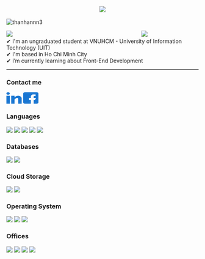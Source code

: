 <p align="center">
  <a href="https://github.com/DenverCoder1/readme-typing-svg">
    <img src="https://readme-typing-svg.herokuapp.com?&font=IBM+Plex+Sans&color=74c0fc&size=20&lines=Welcome+to+my+GitHub+Profile!;My+name+is+Nguyễn+Nguyễn+Thành+An.;You+can+call+me+BlueNougat.">
  </a>
</p>
<p align="left"> <img src="https://komarev.com/ghpvc/?username=thanhannn3&amp;label=Profile%20views&amp;color=0e75b6&amp;style=flat" alt="thanhannn3"> </p>
<picture> 
<a href="https://i2.wp.com/www.bestworldevents.com/wp-content/uploads/2020/05/Hello-Gif.gif" alt="hello">
<img align="right" width="150px" src="https://i2.wp.com/www.bestworldevents.com/wp-content/uploads/2020/05/Hello-Gif.gif">
</a>
</picture>
<a href="https://github.com/DenverCoder1/readme-typing-svg">
    <img src="https://readme-typing-svg.herokuapp.com?font=Fira+Code&weight=300&pause=300&color=5D05F7&repeat=false&width=435&lines=Talking+about+Personal+Stuffs…;">
</a><br>
✔ I'm an ungraduated student at VNUHCM - University of Information Technology (UIT)<br>
✔ I'm based in Ho Chi Minh City<br>
✔ I’m currently learning about Front-End Development<br>
<hr  align="center">
<h3>Contact me</h3>
<a href="https://www.linkedin.com/in/thanhannn3" target="blank"><img align="center" src="https://raw.githubusercontent.com/teamedwardforever/Readme-Generator/71f25dd8b98329b168142a6b782a107b75eab178/svg/Social/linked-in-alt.svg" alt="" height="30" width="40" /></a>
<a href="https://www.facebook.com/it.thanhannn" target="blank"><img align="center" src="https://raw.githubusercontent.com/teamedwardforever/Readme-Generator/71f25dd8b98329b168142a6b782a107b75eab178/svg/Social/facebook.svg" alt="" height="30" width="40" /></a></p>
<h3>Languages</h3>
  <div>
    <img src="https://camo.githubusercontent.com/d4d9d935f85b68223a3514c6a889ea3ed6a77afb5f560c05baa1a1b168077830/68747470733a2f2f696d672e736869656c64732e696f2f62616467652f68746d6c352d2532334533344632362e7376673f7374796c653d666f722d7468652d6261646765266c6f676f3d68746d6c35266c6f676f436f6c6f723d7768697465?style=for-the-badge&amp;logoColor=white"> 
    <img src="https://camo.githubusercontent.com/930c71eac967cc5cec61c0aa08ba3719f9cb68e28cdffa63b28b0a31be1663b4/68747470733a2f2f696d672e736869656c64732e696f2f62616467652f637373332d2532333135373242362e7376673f7374796c653d666f722d7468652d6261646765266c6f676f3d63737333266c6f676f436f6c6f723d7768697465?style=for-the-badge&amp;logoColor=white"> 
    <img src="https://camo.githubusercontent.com/29d02b3669d6450d67e043cf5909e740dcb94c1e2306d88ac48b15b4ec55dc65/68747470733a2f2f696d672e736869656c64732e696f2f62616467652f6a6176617363726970742d2532333332333333302e7376673f7374796c653d666f722d7468652d6261646765266c6f676f3d6a617661736372697074266c6f676f436f6c6f723d253233463744463145?style=for-the-badge&amp;logoColor=white"> 
      <img src="https://camo.githubusercontent.com/c3fd6682e8cca0f7c262a00f94ef0f65cadd0c8470669a2d7d6f3614e81b10c2/68747470733a2f2f696d672e736869656c64732e696f2f62616467652f632d2532333030353939432e7376673f7374796c653d666f722d7468652d6261646765266c6f676f3d63266c6f676f436f6c6f723d7768697465?style=for-the-badge&amp;logoColor=white"> 
   <img         src="https://camo.githubusercontent.com/88e1b21c4e11afd4f06cfb2b510dbb3690dbd300fb1a6d4676fd553a70bafa82/68747470733a2f2f696d672e736869656c64732e696f2f62616467652f632b2b2d2532333030353939432e7376673f7374796c653d666f722d7468652d6261646765266c6f676f3d63253242253242266c6f676f436f6c6f723d7768697465?style=for-the-badge&amp;logoColor=white"> 
  </div>
<h3>Databases</h3>
  <div>
    <img src="https://camo.githubusercontent.com/38ce4d8be94d27406f2989b56efec7cdc5e2c2d6509600746fede440245c5afa/68747470733a2f2f696d672e736869656c64732e696f2f62616467652f6d7973716c2d3434373941312e7376673f7374796c653d666f722d7468652d6261646765266c6f676f3d6d7973716c266c6f676f436f6c6f723d7768697465?style=for-the-badge&amp;logoColor=white"> 
    <img src="https://camo.githubusercontent.com/96edfbc58b60eada4599e396a5fc8dacd315cbb7dfcea55722c81da49fd6e26f/68747470733a2f2f696d672e736869656c64732e696f2f62616467652f4d6963726f736f667425323053514c2532305365727665722d4343323932373f7374796c653d666f722d7468652d6261646765266c6f676f3d6d6963726f736f667425323073716c253230736572766572266c6f676f436f6c6f723d7768697465?style=for-the-badge&amp;logoColor=white"> 
  </div>
<h3>Cloud Storage</h3>
  <div>
    <img src="https://camo.githubusercontent.com/a6246ef2d1736a205fb7b006ca4f03379a39a13ca57490c3e827c6099d2d27f1/68747470733a2f2f696d672e736869656c64732e696f2f62616467652f476f6f676c6525323044726976652d3432383546343f7374796c653d666f722d7468652d6261646765266c6f676f3d676f6f676c656472697665266c6f676f436f6c6f723d7768697465?style=for-the-badge&amp;logoColor=white"> 
    <img src="https://camo.githubusercontent.com/7d96b4f94f53664a61c456448445370326021f8437cb5dc1b317bec158b85c43/68747470733a2f2f696d672e736869656c64732e696f2f62616467652f4f6e6544726976652d3030373844342e7376673f7374796c653d666f722d7468652d6261646765266c6f676f3d6d6963726f736f66746f6e656472697665266c6f676f436f6c6f723d7768697465?style=for-the-badge&amp;logoColor=white"> 
  </div>
<h3>Operating System</h3>
  <div>
    <img src="https://camo.githubusercontent.com/1cc3ed014dbb3cc907789013096c44d0bc78875ee219d9455f619ff18059ac4a/68747470733a2f2f696d672e736869656c64732e696f2f62616467652f57696e646f77732d3030373844363f7374796c653d666f722d7468652d6261646765266c6f676f3d77696e646f7773266c6f676f436f6c6f723d7768697465?style=for-the-badge&amp;logoColor=white"> 
    <img src="https://camo.githubusercontent.com/4707189b835afbf0f20ee4ce17576644b982b84bc5ac47221f03b03c5121e142/68747470733a2f2f696d672e736869656c64732e696f2f62616467652f57696e646f777325323078702d3030333339393f7374796c653d666f722d7468652d6261646765266c6f676f3d77696e646f77737870266c6f676f436f6c6f723d7768697465?style=for-the-badge&amp;logoColor=white"> 
    <img src="https://camo.githubusercontent.com/dd44c065577f813a8d6c976fef88976f812eed4bfcfa20fa6b23ebb899a09531/68747470733a2f2f696d672e736869656c64732e696f2f62616467652f5562756e74752d4539353432303f7374796c653d666f722d7468652d6261646765266c6f676f3d7562756e7475266c6f676f436f6c6f723d7768697465?style=for-the-badge&amp;logoColor=white"> 
  </div>
<h3>Offices</h3>
  <div>
    <img src="https://camo.githubusercontent.com/80aee0587bf7e6a74ec00a58c8c4627c46120f75cdcb09e721bb928bfb29b7f5/68747470733a2f2f696d672e736869656c64732e696f2f62616467652f4d6963726f736f66745f4f66666963652d4438334230313f7374796c653d666f722d7468652d6261646765266c6f676f3d6d6963726f736f66742d6f6666696365266c6f676f436f6c6f723d7768697465?style=for-the-badge&amp;logoColor=white"> 
    <img src="https://camo.githubusercontent.com/236bd318cf366c16a8bf2d669b53d2100ea9e0fcc9076035d617798a0e5d979d/68747470733a2f2f696d672e736869656c64732e696f2f62616467652f4d6963726f736f66745f576f72642d3242353739413f7374796c653d666f722d7468652d6261646765266c6f676f3d6d6963726f736f66742d776f7264266c6f676f436f6c6f723d7768697465?style=for-the-badge&amp;logoColor=white"> 
    <img src="https://camo.githubusercontent.com/a1d1738064e19ca9924cedb662c9b7212bba3954234c2f6559d4602faa593feb/68747470733a2f2f696d672e736869656c64732e696f2f62616467652f4d6963726f736f66745f457863656c2d3231373334363f7374796c653d666f722d7468652d6261646765266c6f676f3d6d6963726f736f66742d657863656c266c6f676f436f6c6f723d7768697465?style=for-the-badge&amp;logoColor=white">
    <img src="https://camo.githubusercontent.com/3995010ea4286869daa44d51838db313557ad3435a4b3d9e58d1b3ab7e34e3f9/68747470733a2f2f696d672e736869656c64732e696f2f62616467652f4d6963726f736f66745f506f776572506f696e742d4237343732413f7374796c653d666f722d7468652d6261646765266c6f676f3d6d6963726f736f66742d706f776572706f696e74266c6f676f436f6c6f723d7768697465?style=for-the-badge&amp;logoColor=white"> 
  </div>

